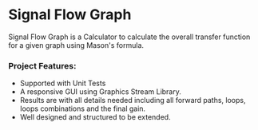 # Signal Flow Graph
Signal Flow Graph is a Calculator to calculate the overall transfer function for a given graph using Mason's formula.

### Project Features:
+ Supported with Unit Tests
+ A responsive GUI using Graphics Stream Library.
+ Results are with all details needed including all forward paths, loops, loops combinations and the final gain.
+ Well designed and structured to be extended.
